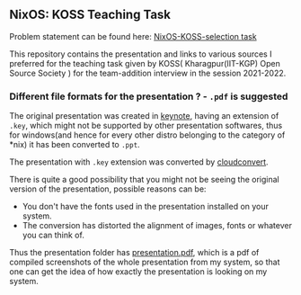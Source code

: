 ## NixOS: KOSS Teaching Task
Problem statement can be found here: [NixOS-KOSS-selection task](https://github.com/kossiitkgp/KOSS-Selection-Tasks/blob/master/Teaching/Linux/NixOS.md)

This repository contains the presentation and links to various sources I preferred for the teaching task given by KOSS( Kharagpur(IIT-KGP) Open Source Society ) for the team-addition interview in the session 2021-2022.

### Different file formats for the presentation ? - `.pdf` is suggested
The original presentation was created in [keynote](https://www.apple.com/in/keynote/), having an extension of `.key`, which might not be supported by other
presentation softwares, thus for windows(and hence for every other distro belonging to the category of *nix) it has been converted to `.ppt`.

The presentation with `.key` extension was converted by [cloudconvert](https://cloudconvert.com/pages-to-docx). 

There is quite a good possibility that you might not be seeing the original version of the presentation, possible reasons can be:
  * You don't have the fonts used in the presentation installed on your system.
  * The conversion has distorted the alignment of images, fonts or whatever you can think of.

Thus the presentation folder has [presentation.pdf](https://github.com/proffapt/koss-interview-nixos/blob/main/presentation/presentation.pdf), which is a pdf of compiled screenshots of the whole presentation from my system, so that one can get
the idea of how exactly the presentation is looking on my system.
